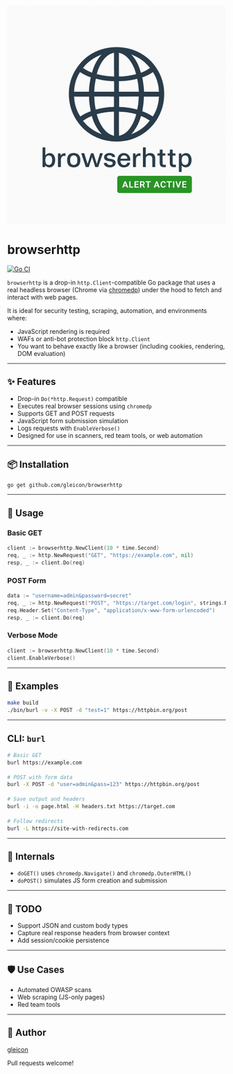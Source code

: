 ![browserhttp](https://raw.githubusercontent.com/gleicon/browserhttp/main/logo.png)

# browserhttp

[![Go CI](https://github.com/gleicon/browserhttp/actions/workflows/go.yml/badge.svg)](https://github.com/gleicon/browserhttp/actions/workflows/go.yml)

`browserhttp` is a drop-in `http.Client`-compatible Go package that uses a real headless browser (Chrome via [chromedp](https://github.com/chromedp/chromedp)) under the hood to fetch and interact with web pages.

It is ideal for security testing, scraping, automation, and environments where:
- JavaScript rendering is required
- WAFs or anti-bot protection block `http.Client`
- You want to behave exactly like a browser (including cookies, rendering, DOM evaluation)

---

## ✨ Features
- Drop-in `Do(*http.Request)` compatible
- Executes real browser sessions using `chromedp`
- Supports GET and POST requests
- JavaScript form submission simulation
- Logs requests with `EnableVerbose()`
- Designed for use in scanners, red team tools, or web automation

---

## 📦 Installation

```bash
go get github.com/gleicon/browserhttp
```

---

## 🧪 Usage

### Basic GET
```go
client := browserhttp.NewClient(10 * time.Second)
req, _ := http.NewRequest("GET", "https://example.com", nil)
resp, _ := client.Do(req)
```

### POST Form
```go
data := "username=admin&password=secret"
req, _ := http.NewRequest("POST", "https://target.com/login", strings.NewReader(data))
req.Header.Set("Content-Type", "application/x-www-form-urlencoded")
resp, _ := client.Do(req)
```

### Verbose Mode
```go
client := browserhttp.NewClient(10 * time.Second)
client.EnableVerbose()
```

---

## 📁 Examples

```bash
make build
./bin/burl -v -X POST -d "test=1" https://httpbin.org/post
```

---

## CLI: `burl`

```bash
# Basic GET
burl https://example.com

# POST with form data
burl -X POST -d "user=admin&pass=123" https://httpbin.org/post

# Save output and headers
burl -i -o page.html -H headers.txt https://target.com

# Follow redirects
burl -L https://site-with-redirects.com
```

---

## 🔧 Internals
- `doGET()` uses `chromedp.Navigate()` and `chromedp.OuterHTML()`
- `doPOST()` simulates JS form creation and submission

---

## 🚧 TODO
- Support JSON and custom body types
- Capture real response headers from browser context
- Add session/cookie persistence

---

## 🛡️ Use Cases
- Automated OWASP scans
- Web scraping (JS-only pages)
- Red team tools

---

## 🧠 Author
[gleicon](https://github.com/gleicon)

Pull requests welcome!


